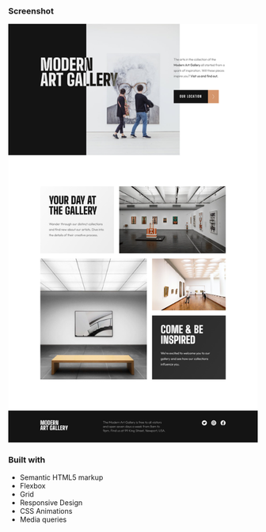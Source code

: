 ### Screenshot

![](./screenshot/screenshot-desktop.png)

### Built with

- Semantic HTML5 markup
- Flexbox
- Grid
- Responsive Design
- CSS Animations
- Media queries
